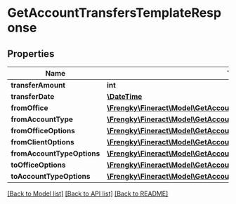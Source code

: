 # GetAccountTransfersTemplateResponse

## Properties
Name | Type | Description | Notes
------------ | ------------- | ------------- | -------------
**transferAmount** | **int** |  | [optional] 
**transferDate** | [**\DateTime**](\DateTime.md) |  | [optional] 
**fromOffice** | [**\Frengky\Fineract\Model\GetAccountTransfersFromOffice**](GetAccountTransfersFromOffice.md) |  | [optional] 
**fromAccountType** | [**\Frengky\Fineract\Model\GetAccountTransfersFromAccountType**](GetAccountTransfersFromAccountType.md) |  | [optional] 
**fromOfficeOptions** | [**\Frengky\Fineract\Model\GetAccountTransfersFromOfficeOptions[]**](GetAccountTransfersFromOfficeOptions.md) |  | [optional] 
**fromClientOptions** | [**\Frengky\Fineract\Model\GetAccountTransfersFromClientOptions[]**](GetAccountTransfersFromClientOptions.md) |  | [optional] 
**fromAccountTypeOptions** | [**\Frengky\Fineract\Model\GetAccountTransfersFromAccountTypeOptions[]**](GetAccountTransfersFromAccountTypeOptions.md) |  | [optional] 
**toOfficeOptions** | [**\Frengky\Fineract\Model\GetAccountTransfersToOfficeOptions[]**](GetAccountTransfersToOfficeOptions.md) |  | [optional] 
**toAccountTypeOptions** | [**\Frengky\Fineract\Model\GetAccountTransfersToAccountTypeOptions[]**](GetAccountTransfersToAccountTypeOptions.md) |  | [optional] 

[[Back to Model list]](../../README.md#documentation-for-models) [[Back to API list]](../../README.md#documentation-for-api-endpoints) [[Back to README]](../../README.md)

